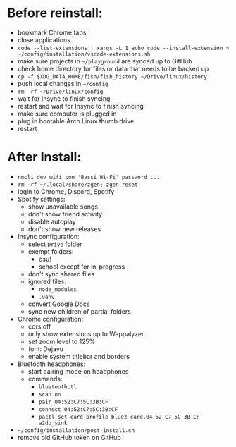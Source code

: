 # Before reinstall:
  * bookmark Chrome tabs
  * close applications
  * `code --list-extensions | xargs -L 1 echo code --install-extension > ~/config/installation/vscode-extensions.sh`
  * make sure projects in `~/playground` are synced up to GitHub
  * check home directory for files or data that needs to be backed up
  * `cp -f $XDG_DATA_HOME/fish/fish_history ~/Drive/linux/history`
  * push local changes in `~/config`
  * `rm -rf ~/Drive/linux/config`
  * wait for Insync to finish syncing
  * restart and wait for Insync to finish syncing
  * make sure computer is plugged in
  * plug in bootable Arch Linux thumb drive
  * restart

# After Install:
  * `nmcli dev wifi con 'Bassi Wi-Fi' password ...`
  * `rm -rf ~/.local/share/zgen; zgen reset`
  * login to Chrome, Discord, Spotify
  * Spotify settings:
    * show unavailable songs
    * don't show friend activity
    * disable autoplay
    * don't show new releases
  * Insync configuration:
    * select `Drive` folder
    * exempt folders:
      * osu!
      * school except for in-progress
    * don't sync shared files
    * ignored files:
      * `node_modules`
      * `.venv`
    * convert Google Docs
    * sync new children of partial folders
  * Chrome configuration:
    * cors off
    * only show extensions up to Wappalyzer
    * set zoom level to 125%
    * font: Dejavu
    * enable system titlebar and borders
  * Bluetooth headphones:
    * start pairing mode on headphones
    * commands:
      * `bluetoothctl`
      * `scan on`
      * `pair 04:52:C7:5C:3B:CF`
      * `connect 04:52:C7:5C:3B:CF`
      * `pactl set-card-profile bluez_card.04_52_C7_5C_3B_CF a2dp_sink`
  * `~/config/installation/post-install.sh`
  * remove old GitHub token on GitHub

